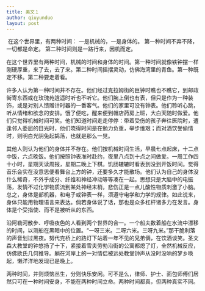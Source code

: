 ```yaml
---
title: 美文１
author: qiuyunduo
layout: post
---
```

<span class="image left"><img src="{{ 'assets/images/001t.jpg' | relative_url }}" alt="" /></span>
在这个世界里，有两种时间：
一是机械的，一是身体的。
第一种时间不弃不降，一切都是命定。
第二种时间则是一路行来，因机而定。

在这个世界里有两种时间，机械的时间和身体的时间。第一种时间就像铁钟摆一样刚硬厚重，来了去，去了来。第二种时间摇摆灵动，仿佛海湾里的青鱼。第一种既定不移。第二种要走着看。

许多人认为第一种时间并不存在。他们经过克拉姆街的巨钟时瞧也不瞧它，到邮政街寄东西或在玫瑰苑逍遥时听也不听它。他们腕上倒也有表，但只是作为一种装饰，或是对别人馈赠计时器的一番客气。他们的家里可没有钟表。他们聆听心跳，听从情绪和欲念的安排。饿了便吃，醒来便到帽店药房上班，大白天随时做爱。他们只觉得机械时间可笑。他们知道时间走走停停：带着受伤的孩子奔往医院时，遭逢邻人委屈的目光时，他们晓得时间是在勉力负重，举步维艰；而对酒饮誉偷情时，则明白光阴兔起鸪落，也就是那么一晃。

其他人则认为他们的身体并不存在。他们按机械时间生活，早晨七点起床，十二点中饭，六点晚饭。他们按照钟表准时赴约，夜里八点到十点之间做爱。一周工作四十小时，星期天读周报，星期二晚上下棋。饥肠辘辘时看表到没到开饭时间。觉得音乐会实在没意思便看舞台上方的钟，还要多久才能散场。他们认为自己的身体没什么稀奇，不外乎成分、纤维和神经冲动等等凑在一起。思想只是大脑中的电振荡，发情不过化学物质流到某处神经末梢，悲伤正是一点儿酸性物质刺激了小脑。总之，身体是部机器，和电子或钟表一样，须遵守电学和力学的规律。如此说来，身体只能用物理语言来表达。倘若身体说了话，那也是众多杠杆诸多力在发言。身体是个受指使、而不是被听从的东西。

沿阿勒河散步、呼吸夜色的人看到两个世界的合一。一个船夫数着船在水流中漂移的时间，以测船在黑暗中的位置。“一呀三米。二呀六米。三呀九米。”那干脆利落的声音划过黑夜。努代克桥上的路灯下站着一年不见的兄弟俩，在饮酒谈笑。圣文森大教堂的钟悠扬了十下，紧接着雪夫劳勃沿街的公寓都熄了灯，全然机械反应，仿佛欧氏几何推导。躺在河岸上的一对情侣被远处教堂钟声从没时没响的梦乡唤起，懒洋洋地发现已是晚上。

两种时间，并则烦恼丛生，分则快乐安闲。可不是么，律师、护士、面包师傅们居然只可在一种时间安身，不能在两种时间立命。两种时间都真，但两种真实不同。
